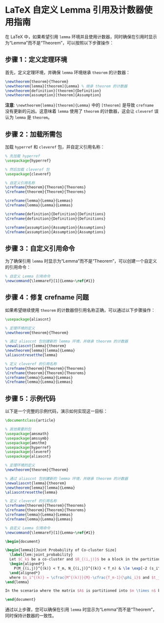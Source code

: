 # LaTeX 自定义 Lemma 引用及计数器使用指南

在 LaTeX 中，如果希望引用 `lemma` 环境并且使用计数器，同时确保在引用时显示为“Lemma”而不是“Theorem”，可以按照以下步骤操作：

## 步骤 1：定义定理环境

首先，定义定理环境，并确保 `lemma` 环境继承 `theorem` 的计数器：

```latex
\newtheorem{theorem}{Theorem}
\newtheorem{lemma}[theorem]{Lemma} % 继承 theorem 的计数器
\newtheorem{definition}[theorem]{Definition}
\newtheorem{assumption}[theorem]{Assumption}
```

**注意**: `\newtheorem{lemma}[theorem]{Lemma}` 中的 `[theorem]` 是导致 `crefname` 没有更新的元凶。这意味着 `lemma` 使用了 `theorem` 的计数器，这会让 `cleveref` 误认为 `lemma` 是 `theorem`。

## 步骤 2：加载所需包

加载 `hyperref` 和 `cleveref` 包，并自定义引用名称：

```latex
% 先加载 hyperref
\usepackage{hyperref}

% 然后加载 cleveref 包
\usepackage{cleveref}

% 自定义引用名称
\crefname{theorem}{Theorem}{Theorems}
\Crefname{theorem}{Theorem}{Theorems}

\crefname{lemma}{Lemma}{Lemmas}
\Crefname{lemma}{Lemma}{Lemmas}

\crefname{definition}{Definition}{Definitions}
\Crefname{definition}{Definition}{Definitions}

\crefname{assumption}{Assumption}{Assumptions}
\Crefname{assumption}{Assumption}{Assumptions}
```

## 步骤 3：自定义引用命令

为了确保引用 `lemma` 时显示为“Lemma”而不是“Theorem”，可以创建一个自定义的引用命令：

```latex
% 自定义 Lemma 引用命令
\newcommand{\lemmaref}[1]{Lemma~\ref{#1}}
```

## 步骤 4：修复 crefname 问题

如果希望继续使用 `theorem` 的计数器但引用名称正确，可以通过以下步骤操作：

```latex
\usepackage{aliascnt}

% 定理环境的定义
\newtheorem{theorem}{Theorem}

% 通过 aliascnt 包创建新的 lemma 环境，并继承 theorem 的计数器
\newaliascnt{lemma}{theorem}
\newtheorem{lemma}[lemma]{Lemma}
\aliascntresetthe{lemma}

% 定义 cleveref 的引用名称
\crefname{theorem}{Theorem}{Theorems}
\Crefname{theorem}{Theorem}{Theorems}
\crefname{lemma}{Lemma}{Lemmas}
\Crefname{lemma}{Lemma}{Lemmas}
```

## 步骤 5：示例代码

以下是一个完整的示例代码，演示如何实现这一目标：

```latex
\documentclass{article}

% 其他需要的包
\usepackage{amsmath}
\usepackage{amssymb}
\usepackage{amsthm}
\usepackage{hyperref}
\usepackage{cleveref}
\usepackage{aliascnt}

% 定理环境的定义
\newtheorem{theorem}{Theorem}

% 通过 aliascnt 包创建新的 lemma 环境，并继承 theorem 的计数器
\newaliascnt{lemma}{theorem}
\newtheorem{lemma}[lemma]{Lemma}
\aliascntresetthe{lemma}

% 定义 cleveref 的引用名称
\crefname{theorem}{Theorem}{Theorems}
\Crefname{theorem}{Theorem}{Theorems}
\crefname{lemma}{Lemma}{Lemmas}
\Crefname{lemma}{Lemma}{Lemmas}

% 自定义 Lemma 引用命令
\newcommand{\lemmaref}[1]{Lemma~\ref{#1}}

\begin{document}

\begin{lemma}[Joint Probability of Co-cluster Size]
  \label{lem:joint_probability}
  Let $C_k$ be a co-cluster and $B_{(i,j)}$ be a block in the partitioned matrix. The probability that the size of the co-cluster $C_k$ within block $B_{(i,j)}$ is less than $T_m$ rows and $T_n$ columns is given by:
  \begin{aligned*}
    P(M_{(i,j)}^{(k)} < T_m, N_{(i,j)}^{(k)} < T_n) & \le \exp[-2 (s_i^{(k)})^2 \phi_i -2 (t_j^{(k)})^2 \psi_j]
  \end{aligned*}
  where $s_i^{(k)} = \cfrac{M^{(k)}}{M}-\cfrac{T_m-1}{\phi_i}$ and $t_j^{(k)} = \cfrac{N^{(k)}}{N}-\cfrac{T_n-1}{\psi_j}$.
\end{lemma}

In the scenario where the matrix $A$ is partitioned into $m \times n$ blocks, each block has size $\phi_i \times $\psi_j$, that is, $M=\sum_{i=1}^m \phi_i$ and $N=\sum_{j=1}^n \psi_j$, the joint probability of $M_{(i,j)}^{(k)}$ and $N_{(i,j)}^{(k)}$ is given by \lemmaref{lem:joint_probability}.

\end{document}
```

通过以上步骤，您可以确保在引用 `lemma` 时显示为“Lemma”而不是“Theorem”，同时保持计数器的一致性。
